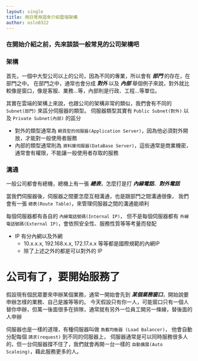 ```yaml
---
layout: single
title: 用日常用語來介紹雲端架構 
author: oslo0322
---
```


### 在開始介紹之前，先來談談一般常見的公司架構吧

### 架構
首先，一個中大型公司以上的公司，因為不同的專業，所以會有 _**部門**_ 的存在，在部門之中。 
在部門之中，通常也會分成 _**對外**_ 以及 _**內部**_ 
舉個例子來說，對外就比較像是窗口，像是客服、業務...等，內部則是行政、工程...等單位。

其實在雲端的架構上來說，也跟公司的架構非常的類似，我們會有不同的 `Subnet(部門)` 來區分伺服器的類型。
伺服器類型其實有 `Public Subnet(對外)` 以及 `Private Subnet(內部)` 的區分

- 對外的類型通常為 `網頁型的伺服器(Application Server)`，因為他必須對外開放，才能對一般使用者服務
- 內部的類型通常則為 `資料庫伺服器(DataBase Server)`，這些通常是商業機密，通常會有權限，不能讓一般使用者存取的服務


### 溝通
一般公司都會有總機，總機上有一張 _**總表**_，怎麼打是打 _**內線電話**_、_**對外電話**_

當我們伺服器後，伺服器之間要怎麼互相溝通，也是跟部門之間溝通很像，
我們會有一張 `總表(Route Table)`，來管理伺服器之間的溝通能順利

每個伺服器都有各自的 `內線電話號碼(Internal IP)`，
但不是每個伺服器都有 `外線電話號碼(External IP)`，會依照安全性、服務性質等等考量而發配

- IP 有分內網以及外網
  - 10.x.x.x, 192.168.x.x, 172.17.x.x 等等都是國際規範的內網IP
  - 除了上述之外的都是可以對外的 IP

# 公司有了，要開始服務了

假設現有個民眾要來申辦某個業務，通常一開始會先到 _**某個業務窗口**_，開始說要申辦怎樣的業務、自己是誰等等的。
今天假設只有你一人，可能窗口只有一個人替你申辦，但萬一後面很多在排隊，通常就有另外一位員工開另一條線，替後面的人申辦

伺服器也是一樣的道理，有種伺服器叫做 `負載均衡器 (Load Balancer)`，
他會自動分配每個 `請求(request)` 到不同的伺服器上，
伺服器通常是可以同時服務很多人的，但一台伺服器撐不住了，我們就會再開一台一樣的 `自動擴展(Auto Scaleing)`，藉此服務更多的人。

